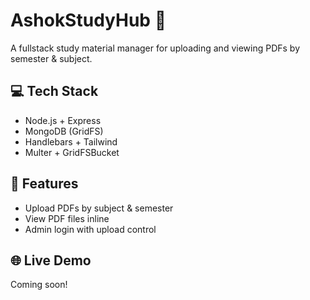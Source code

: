 # AshokStudyHub 📘

A fullstack study material manager for uploading and viewing PDFs by semester & subject.

## 💻 Tech Stack

- Node.js + Express
- MongoDB (GridFS)
- Handlebars + Tailwind
- Multer + GridFSBucket

## 🚀 Features

- Upload PDFs by subject & semester
- View PDF files inline
- Admin login with upload control

## 🌐 Live Demo

Coming soon!


